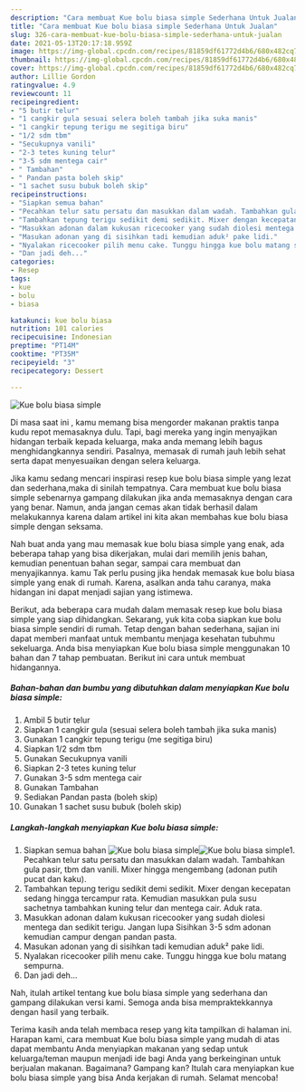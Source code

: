 ```yaml
---
description: "Cara membuat Kue bolu biasa simple Sederhana Untuk Jualan"
title: "Cara membuat Kue bolu biasa simple Sederhana Untuk Jualan"
slug: 326-cara-membuat-kue-bolu-biasa-simple-sederhana-untuk-jualan
date: 2021-05-13T20:17:18.959Z
image: https://img-global.cpcdn.com/recipes/81859df61772d4b6/680x482cq70/kue-bolu-biasa-simple-foto-resep-utama.jpg
thumbnail: https://img-global.cpcdn.com/recipes/81859df61772d4b6/680x482cq70/kue-bolu-biasa-simple-foto-resep-utama.jpg
cover: https://img-global.cpcdn.com/recipes/81859df61772d4b6/680x482cq70/kue-bolu-biasa-simple-foto-resep-utama.jpg
author: Lillie Gordon
ratingvalue: 4.9
reviewcount: 11
recipeingredient:
- "5 butir telur"
- "1 cangkir gula sesuai selera boleh tambah jika suka manis"
- "1 cangkir tepung terigu me segitiga biru"
- "1/2 sdm tbm"
- "Secukupnya vanili"
- "2-3 tetes kuning telur"
- "3-5 sdm mentega cair"
- " Tambahan"
- " Pandan pasta boleh skip"
- "1 sachet susu bubuk boleh skip"
recipeinstructions:
- "Siapkan semua bahan"
- "Pecahkan telur satu persatu dan masukkan dalam wadah. Tambahkan gula pasir, tbm dan vanili. Mixer hingga mengembang (adonan putih pucat dan kaku)."
- "Tambahkan tepung terigu sedikit demi sedikit. Mixer dengan kecepatan sedang hingga tercampur rata. Kemudian masukkan pula susu sachetnya tambahkan kuning telur dan mentega cair. Aduk rata."
- "Masukkan adonan dalam kukusan ricecooker yang sudah diolesi mentega dan sedikit terigu. Jangan lupa Sisihkan 3-5 sdm adonan kemudian campur dengan pandan pasta."
- "Masukan adonan yang di sisihkan tadi kemudian aduk² pake lidi."
- "Nyalakan ricecooker pilih menu cake. Tunggu hingga kue bolu matang sempurna."
- "Dan jadi deh..."
categories:
- Resep
tags:
- kue
- bolu
- biasa

katakunci: kue bolu biasa 
nutrition: 101 calories
recipecuisine: Indonesian
preptime: "PT14M"
cooktime: "PT35M"
recipeyield: "3"
recipecategory: Dessert

---
```



![Kue bolu biasa simple](https://img-global.cpcdn.com/recipes/81859df61772d4b6/680x482cq70/kue-bolu-biasa-simple-foto-resep-utama.jpg)

Di masa  saat ini , kamu memang bisa mengorder makanan praktis tanpa kudu repot memasaknya dulu. Tapi, bagi mereka yang ingin menyajikan hidangan terbaik kepada keluarga, maka anda memang lebih bagus menghidangkannya sendiri. Pasalnya, memasak di rumah jauh lebih sehat serta dapat menyesuaikan dengan selera keluarga.

Jika kamu sedang mencari inspirasi resep kue bolu biasa simple yang lezat dan sederhana,maka di sinilah tempatnya. Cara membuat kue bolu biasa simple  sebenarnya gampang dilakukan jika anda memasaknya dengan cara yang benar. Namun, anda jangan cemas akan tidak berhasil dalam melakukannya 
karena dalam artikel ini kita akan membahas kue bolu biasa simple dengan seksama.  



Nah buat anda yang mau memasak kue bolu biasa simple yang enak, ada beberapa tahap yang bisa dikerjakan, mulai dari memilih jenis bahan, kemudian penentuan bahan segar, sampai cara membuat dan menyajikannya. kamu Tak perlu pusing jika hendak memasak kue bolu biasa simple yang enak di rumah. Karena, asalkan anda  tahu caranya, maka hidangan ini dapat menjadi sajian yang istimewa.

Berikut, ada beberapa cara mudah dalam memasak resep kue bolu biasa simple yang siap dihidangkan. Sekarang, yuk kita coba siapkan kue bolu biasa simple sendiri di rumah. Tetap dengan bahan sederhana, sajian ini dapat memberi manfaat untuk membantu menjaga kesehatan tubuhmu sekeluarga. Anda bisa menyiapkan Kue bolu biasa simple menggunakan 10 bahan dan 7 tahap pembuatan. Berikut ini cara untuk membuat hidangannya.

<!--inarticleads1-->

##### Bahan-bahan dan bumbu yang dibutuhkan dalam menyiapkan Kue bolu biasa simple:

1. Ambil 5 butir telur
1. Siapkan 1 cangkir gula (sesuai selera boleh tambah jika suka manis)
1. Gunakan 1 cangkir tepung terigu (me segitiga biru)
1. Siapkan 1/2 sdm tbm
1. Gunakan Secukupnya vanili
1. Siapkan 2-3 tetes kuning telur
1. Gunakan 3-5 sdm mentega cair
1. Gunakan  Tambahan
1. Sediakan  Pandan pasta (boleh skip)
1. Gunakan 1 sachet susu bubuk (boleh skip)




<!--inarticleads2-->

##### Langkah-langkah menyiapkan Kue bolu biasa simple:

1. Siapkan semua bahan
<img src="https://img-global.cpcdn.com/steps/45287b065179f06e/160x128cq70/kue-bolu-biasa-simple-langkah-memasak-1-foto.jpg" alt="Kue bolu biasa simple"><img src="https://img-global.cpcdn.com/steps/103ae41a4e36d47b/160x128cq70/kue-bolu-biasa-simple-langkah-memasak-1-foto.jpg" alt="Kue bolu biasa simple">1. Pecahkan telur satu persatu dan masukkan dalam wadah. Tambahkan gula pasir, tbm dan vanili. Mixer hingga mengembang (adonan putih pucat dan kaku).
1. Tambahkan tepung terigu sedikit demi sedikit. Mixer dengan kecepatan sedang hingga tercampur rata. Kemudian masukkan pula susu sachetnya tambahkan kuning telur dan mentega cair. Aduk rata.
1. Masukkan adonan dalam kukusan ricecooker yang sudah diolesi mentega dan sedikit terigu. Jangan lupa Sisihkan 3-5 sdm adonan kemudian campur dengan pandan pasta.
1. Masukan adonan yang di sisihkan tadi kemudian aduk² pake lidi.
1. Nyalakan ricecooker pilih menu cake. Tunggu hingga kue bolu matang sempurna.
1. Dan jadi deh...




Nah, itulah artikel tentang  kue bolu biasa simple  yang sederhana dan gampang dilakukan versi kami. Semoga anda bisa mempraktekkannya dengan hasil yang terbaik. 

Terima kasih anda telah membaca resep yang kita tampilkan di halaman ini. Harapan kami, cara membuat  Kue bolu biasa simple yang mudah di atas dapat membantu Anda menyiapkan makanan yang sedap untuk keluarga/teman maupun menjadi ide bagi Anda yang berkeinginan untuk berjualan makanan. Bagaimana? Gampang kan? Itulah cara menyiapkan kue bolu biasa simple yang bisa Anda kerjakan di rumah. Selamat mencoba!

